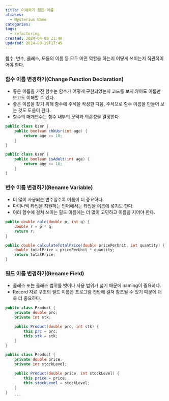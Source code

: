```yaml
---
title: 이해하기 힘든 이름
aliases:
  - Mysterius Name
categories: 
tags:
  - refactoring
created: 2024-04-09 21:48
updated: 2024-09-19T17:45
---
```

함수, 변수, 클래스, 모듈의 이름 등 모두 어떤 역할을 하는지 어떻게 쓰이는지 직관적이어야 한다.

### 함수 이름 변경하기(Change Function Declaration)

- 좋은 이름을 가진 함수는 함수가 어떻게 구현되었는지 코드를 보지 않아도 이름만 보고도 이해할 수 있다.
- 좋은 이름을 찾기 위해 함수에 주석을 작성한 다음, 주석으로 함수 이름을 만들어 보는 것도 도움이 된다.
- 함수의 매개변수는 함수 내부의 문맥과 의존성을 결정한다.

```java
public class User {
    public boolean chkUsr(int age) {
        return age >= 18;
    }
}
```

```java
public class User {
    public boolean isAdult(int age) {
        return age >= 18;
    }
}
```

### 변수 이름 변경하기(Rename Variable)

- 더 많이 사용되는 변수일수록 이름이 더 중요하다.
- 다이나믹 타입을 지원하는 언어에서는 타입을 이름에 넣기도 한다.
- 여러 함수에 걸쳐 쓰이는 필드 이름에는 더 많이 고민하고 이름을 지어야 한다.

```java
public double calc(double p, int q) {
    double r = p * q;
    return r;
}
```

```java
public double calculateTotalPrice(double pricePerUnit, int quantity) {
    double totalPrice = pricePerUnit * quantity;
    return totalPrice;
}
```

### 필드 이름 변경하기(Rename Field)

- 클래스 또는 클래스 범위를 벗어나 사용 범위가 넓기 때문에 naming이 중요하다.
- Record 자료 구조의 필드 이름은 프로그램 전반에 걸쳐 참조될 수 있기 때문에 더욱 더 중요하다.

```java
public class Product {
    private double prc;
    private int stk;

    public Product(double prc, int stk) {
        this.prc = prc;
        this.stk = stk;
    }
}
```

```java
public class Product {
    private double price;
    private int stockLevel;

    public Product(double price, int stockLevel) {
        this.price = price;
        this.stockLevel = stockLevel;
    }
}
	```
